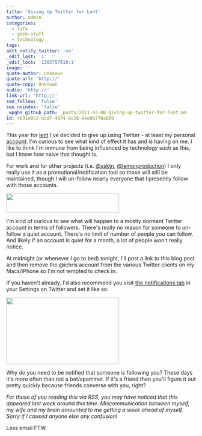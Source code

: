 ```yaml
---
title: 'Giving Up Twitter for Lent'
author: admin
categories:
  - life
  - geek-stuff
  - technology
tags: 
aktt_notify_twitter: 'no'
_edit_last: '1'
_edit_lock: '1303757610:1'
image: ''
quote-author: Unknown
quote-url: 'http://'
quote-copy: Unknown
audio: 'http://'
link-url: 'http://'
seo_follow: 'false'
seo_noindex: 'false'
_wpghs_github_path: _posts/2011-03-08-giving-up-twitter-for-lent.md
id: 4b31e0c2-acdf-4874-8c16-9eeda778a869
---
```

<p>This year for <a href="http://en.wikipedia.org/wiki/Lent">lent</a> I've decided to give up using Twitter - at least my personal <a href="http://www.twitter.com/ichris">account</a>. I'm curious to see what kind of effect it has and is having on me. I like to think I'm immune from being influenced by technology such as this, but I know how naive that thought is.</p>
<p>For work and for other projects (i.e. <a href="http://www.twitter.com/ssktn">@ssktn</a>, <a href="http://www.twitter.com/lemonproduction">@lemonproduction</a>) I only really use it as a promotional/notification tool so those will still be maintained, though I will un-follow nearly everyone that I presently follow with those accounts.</p>
<p><a href="https://chrisenns.com/wp-content/uploads/2011/03/twitteraccountdetails.jpg"><img src="https://chrisenns.com/wp-content/uploads/2011/03/twitteraccountdetails-300x51.jpg" alt="" title="twitteraccountdetails" width="300" height="51" class="aligncenter size-medium wp-image-19368" /></a></p>
<p>I'm kind of curious to see what will happen to a mostly dormant Twitter account in terms of followers. There's really no reason for someone to un-follow a quiet account. There's no limit of number of people you can follow. And likely if an account is quiet for a month, a lot of people won't really notice.</p>
<p>At midnight (or whenever I go to bed) tonight, I'll post a link to this blog post and then remove the @ichris account from the various Twitter clients on my Macs/iPhone so I'm not tempted to check in.</p>
<p>If you haven't already, I'd also recommend you visit <a href="https://twitter.com/settings/notifications">the notifications tab</a> in your Settings on Twitter and set it like so:</p>
<p><a href="https://chrisenns.com/wp-content/uploads/2011/03/twittersettings.jpg"><img src="https://chrisenns.com/wp-content/uploads/2011/03/twittersettings-300x177.jpg" alt="" title="twittersettings" width="300" height="177" class="aligncenter size-medium wp-image-19369" /></a></p>
<p>Why do you need to be notified that someone is following you? These days it's more often than not a bot/spammer. If it's a friend then you'll figure it out pretty quickly because friends converse with you, right?</p>
<p><em>For those of you reading this via RSS, you may have noticed that this appeared last week around this time. Miscommunication between myself, my wife and my brain amounted to me getting a week ahead of myself. Sorry if I caused anyone else any confusion!</em></p>
<p>Less email FTW.</p>

